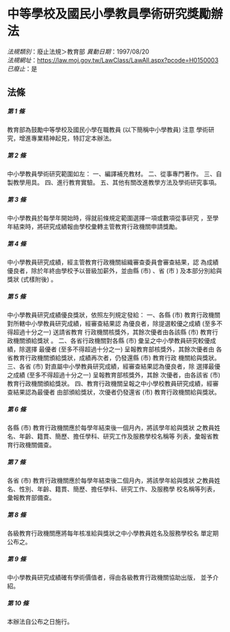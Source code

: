 # 中等學校及國民小學教員學術研究獎勵辦法

*法規類別*：廢止法規＞教育部
*異動日期*：1997/08/20  
*法規網址*：https://law.moj.gov.tw/LawClass/LawAll.aspx?pcode=H0150003
*已廢止*：是


## 法條
##### 第 1 條
教育部為鼓勵中等學校及國民小學在職教員 (以下簡稱中小學教員) 注意
學術研究，增進專業精神起見，特訂定本辦法。

##### 第 2 條
中小學教員學術研究範圍如左：
一、編譯補充教材。
二、從事專門著作。
三、自製教學用具。
四、進行教育實驗。
五、其他有關改進教學方法及學術研究事項。


##### 第 3 條
中小學教員於每學年開始時，得就前條規定範圍選擇一項或數項從事研究
，至學年結束時，將研究成績報由學校彙轉主管教育行政機關申請獎勵。

##### 第 4 條
中小學教員研究成績，經主管教育行政機關組織審查委員會審查結果，認
為成績優良者，除於年終由學校予以晉級加薪外，並由縣 (市) 、省 (市
) 及本部分別給與獎狀 (式樣附後) 。

##### 第 5 條
中小學教員研究成績優良獎狀，依照左列規定發給：
一、各縣 (市) 教育行政機關對所轄中小學教員研究成績，經審查結果認
    為優良者，除提選較優之成績 (至多不得超過十分之一) 送請省教育
    行政機關核獎外，其餘次優者由各該縣 (市) 教育行政機關頒給獎狀
    。
二、各省行政機關對各縣 (市) 彙呈之中小學教員研究較優成績，除選擇
    最優者 (至多不得超過十分之一) 呈報教育部核獎外，其餘次優者由
    各省教育行政機關頒給獎狀，成績再次者，仍發還縣 (市) 教育行政
    機關給與獎狀。
三、各省 (市) 對直屬中小學教員研究成績，經審查結果認為優良者，除
    選擇最優之成績 (至多不得超過十分之一) 呈報教育部核獎外，其餘
    次優者，由各該省 (市) 教育行政機關頒給獎狀。
四、教育行政機關呈報之中小學校教員研究成績，經審查結果認為最優者
    由部頒給獎狀，次優者仍發還省 (市) 教育行政機關給與獎狀。


##### 第 6 條
各縣 (市) 教育行政機關應於每學年結束後一個月內，將該學年給與獎狀
之教員姓名、年齡、籍貫、簡歷、擔任學科、研究工作及服務學校名稱等
列表，彙報省教育行政機關備查。

##### 第 7 條
各省 (市) 教育行政機關應於每學年結束後二個月內，將該學年給與獎狀
之教員姓名、性別、年齡、籍貫、簡歷、擔任學科、研究工作、及服務學
校名稱等列表，彙報教育部備查。

##### 第 8 條
各級教育行政機關應將每年核准給與獎狀之中小學教員姓名及服務學校名
單定期公布之。

##### 第 9 條
中小學教員研究成績確有學術價值者，得由各級教育行政機關協助出版，
並予介紹。

##### 第 10 條
本辦法自公布之日施行。


